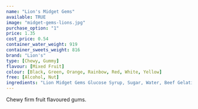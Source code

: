 ```yaml
---
name: "Lion's Midget Gems"
available: TRUE
image: "midget-gems-lions.jpg"
purchase_option: "1"
price: 1.35
cost_price: 0.54
container_water_weight: 919
container_sweets_weight: 816
brand: "Lion's"
type: [Chewy, Gummy]
flavour: [Mixed Fruit]
colour: [Black, Green, Orange, Rainbow, Red, White, Yellow]
free: [Alcohol, Nut]
ingredients: "Lion Midget Gems Glucose Syrup, Sugar, Water, Beef Gelatine, Potato Starch, Citric Acid, Liquorice Powder, Natural Flavourings, Vegetable Oil, Acetic Acid, Natural Colours (Vegetable Carbon, Chlorophyll, Lutein, Paprika Extract, Anthocyanins), Glazing Agent (Carnuba Wax). May Contain Traces of Milk."
---
```

Chewy firm fruit flavoured gums.